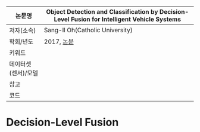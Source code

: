 | 논문명 | Object Detection and Classification by Decision-Level Fusion for Intelligent Vehicle Systems |
| --- | --- |
| 저자\(소속\) | Sang-Il Oh\(Catholic University\) |
| 학회/년도 | 2017, [논문](https://www.ncbi.nlm.nih.gov/pmc/articles/PMC5298778/) |
| 키워드 |  |
| 데이터셋(센서)/모델 |  |
| 참고 |  |
| 코드 |  |

# Decision-Level Fusion

## 




<!--stackedit_data:
eyJoaXN0b3J5IjpbLTEwMjc3MDI0NzldfQ==
-->